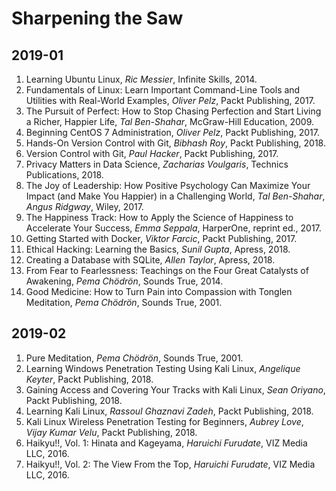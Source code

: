 # Sharpening the Saw

## 2019-01
1. Learning Ubuntu Linux, _Ric Messier_, Infinite Skills, 2014.
1. Fundamentals of Linux: Learn Important Command-Line Tools and Utilities with Real-World Examples, _Oliver Pelz_, Packt Publishing, 2017.
1. The Pursuit of Perfect: How to Stop Chasing Perfection and Start Living a Richer, Happier Life, _Tal Ben-Shahar_, McGraw-Hill Education, 2009.
1. Beginning CentOS 7 Administration, _Oliver Pelz_, Packt Publishing, 2017.
1. Hands-On Version Control with Git, _Bibhash Roy_, Packt Publishing, 2018.
1. Version Control with Git, _Paul Hacker_, Packt Publishing, 2017.
1. Privacy Matters in Data Science, _Zacharias Voulgaris_, Technics Publications, 2018.
1. The Joy of Leadership: How Positive Psychology Can Maximize Your Impact (and Make You Happier) in a Challenging World, _Tal Ben-Shahar_, _Angus Ridgway_, Wiley, 2017.
1. The Happiness Track: How to Apply the Science of Happiness to Accelerate Your Success, _Emma Seppala_, HarperOne, reprint ed., 2017.
1. Getting Started with Docker, _Viktor Farcic_, Packt Publishing, 2017.
1. Ethical Hacking: Learning the Basics, _Sunil Gupta_, Apress, 2018.
1. Creating a Database with SQLite, _Allen Taylor_, Apress, 2018.
1. From Fear to Fearlessness: Teachings on the Four Great Catalysts of Awakening, _Pema Chödrön_, Sounds True, 2014.
1. Good Medicine: How to Turn Pain into Compassion with Tonglen Meditation, _Pema Chödrön_, Sounds True, 2001.

## 2019-02
1. Pure Meditation, _Pema Chödrön_, Sounds True, 2001.
1. Learning Windows Penetration Testing Using Kali Linux, _Angelique Keyter_, Packt Publishing, 2018.
1. Gaining Access and Covering Your Tracks with Kali Linux, _Sean Oriyano_, Packt Publishing, 2018.
1. Learning Kali Linux, _Rassoul Ghaznavi Zadeh_, Packt Publishing, 2018.
1. Kali Linux Wireless Penetration Testing for Beginners, _Aubrey Love_, _Vijay Kumar Velu_, Packt Publishing, 2018.
1. Haikyu!!, Vol. 1: Hinata and Kageyama, _Haruichi Furudate_, VIZ Media LLC, 2016.
1. Haikyu!!, Vol. 2: The View From the Top, _Haruichi Furudate_, VIZ Media LLC, 2016.
